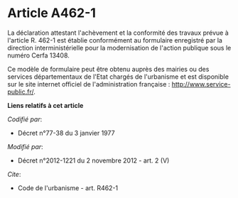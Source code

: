 # Article A462-1

La déclaration attestant l'achèvement et la conformité des travaux prévue à l'article R. 462-1 est établie conformément au
formulaire enregistré par la direction interministérielle pour la modernisation de l'action publique sous le numéro Cerfa
13408. 

Ce modèle de formulaire peut être obtenu auprès des mairies ou des services départementaux de l'Etat chargés de l'urbanisme
et est disponible sur le site internet officiel de l'administration française :  http://www.service-public.fr/.

**Liens relatifs à cet article**

_Codifié par_:

  - Décret n°77-38 du 3 janvier 1977

_Modifié par_:

  - Décret n°2012-1221 du 2 novembre 2012 - art. 2 (V)

_Cite_:

  - Code de l'urbanisme - art. R462-1
